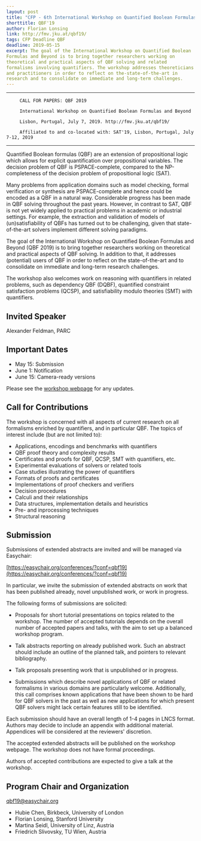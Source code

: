 ```yaml
---
layout: post
title: "CFP - 6th International Workshop on Quantified Boolean Formulas and Beyond"
shorttitle: QBF'19
author: Florian Lonsing
link: http://fmv.jku.at/qbf19/
tags: CFP Deadline QBF
deadline: 2019-05-15
excerpt: The goal of the International Workshop on Quantified Boolean
Formulas and Beyond is to bring together researchers working on
theoretical and practical aspects of QBF solving and related
formalisms involving quantifiers. The workshop addresses theoreticians
and practitioners in order to reflect on the-state-of-the-art in
research and to consolidate on immediate and long-term challenges.
---
```


----------------------------------------------

         CALL FOR PAPERS: QBF 2019
                
         International Workshop on Quantified Boolean Formulas and Beyond

         Lisbon, Portugal, July 7, 2019. http://fmv.jku.at/qbf19/ 

         Affiliated to and co-located with: SAT'19, Lisbon, Portugal, July 7-12, 2019

----------------------------------------------

Quantified Boolean formulas (QBF) are an extension of propositional
logic which allows for explicit quantification over propositional
variables. The decision problem of QBF is PSPACE-complete, compared to
the NP-completeness of the decision problem of propositional logic (SAT).

Many problems from application domains such as model checking, formal
verification or synthesis are PSPACE-complete and hence could be
encoded as a QBF in a natural way. Considerable progress has been made
in QBF solving throughout the past years. However, in contrast to SAT,
QBF is not yet widely applied to practical problems in academic or
industrial settings. For example, the extraction and validation of
models of (un)satisfiability of QBFs has turned out to be
challenging, given that state-of-the-art solvers implement different
solving paradigms.

The goal of the International Workshop on Quantified Boolean Formulas
and Beyond (QBF 2019) is to bring together researchers working on
theoretical and practical aspects of QBF solving. In addition to that,
it addresses (potential) users of QBF in order to reflect on the
state-of-the-art and to consolidate on immediate and long-term
research challenges.

The workshop also welcomes work on reasoning with quantifiers in
related problems, such as dependency QBF (DQBF), quantified constraint
satisfaction problems (QCSP), and satisfiability modulo theories (SMT)
with quantifiers.

## Invited Speaker

Alexander Feldman, PARC

## Important Dates

- May  15: Submission
- June  1: Notification
- June 15: Camera-ready versions

Please see the [workshop webpage](http://fmv.jku.at/qbf19/) for any updates.

## Call for Contributions

The workshop is concerned with all aspects of current research on all
formalisms enriched by quantifiers, and in particular QBF. The topics
of interest include (but are not limited to):

- Applications, encodings and benchmarks with quantifiers
- QBF proof theory and complexity results
- Certificates and proofs for QBF, QCSP, SMT with quantifiers, etc.
- Experimental evaluations of solvers or related tools
- Case studies illustrating the power of quantifiers
- Formats of proofs and certificates
- Implementations of proof checkers and verifiers
- Decision procedures
- Calculi and their relationships
- Data structures, implementation details and heuristics
- Pre- and inprocessing techniques
- Structural reasoning

## Submission

Submissions of extended abstracts are invited and will be managed via
Easychair:

[https://easychair.org/conferences/?conf=qbf19](https://easychair.org/conferences/?conf=qbf19)

In particular, we invite the submission of extended abstracts on work
that has been published already, novel unpublished work, or work in
progress.

The following forms of submissions are solicited:

- Proposals for short tutorial presentations on topics related to the
  workshop. The number of accepted tutorials depends on the overall
  number of accepted papers and talks, with the aim to set up a
  balanced workshop program.

- Talk abstracts reporting on already published work. Such an abstract
  should include an outline of the planned talk, and pointers to
  relevant bibliography.

- Talk proposals presenting work that is unpublished or in progress.

- Submissions which describe novel applications of QBF or related
  formalisms in various domains are particularly welcome.
  Additionally, this call comprises known applications that have been
  shown to be hard for QBF solvers in the past as well as new
  applications for which present QBF solvers might lack certain
  features still to be identified.

Each submission should have an overall length of 1-4 pages in LNCS
format. Authors may decide to include an appendix with additional
material. Appendices will be considered at the reviewers' discretion.

The accepted extended abstracts will be published on the workshop
webpage. The workshop does not have formal proceedings.

Authors of accepted contributions are expected to give a talk at the
workshop.

## Program Chair and Organization

[qbf19@easychair.org](qbf19@easychair.org)

- Hubie Chen, Birkbeck, University of London
- Florian Lonsing, Stanford University
- Martina Seidl, University of Linz, Austria
- Friedrich Slivovsky, TU Wien, Austria
